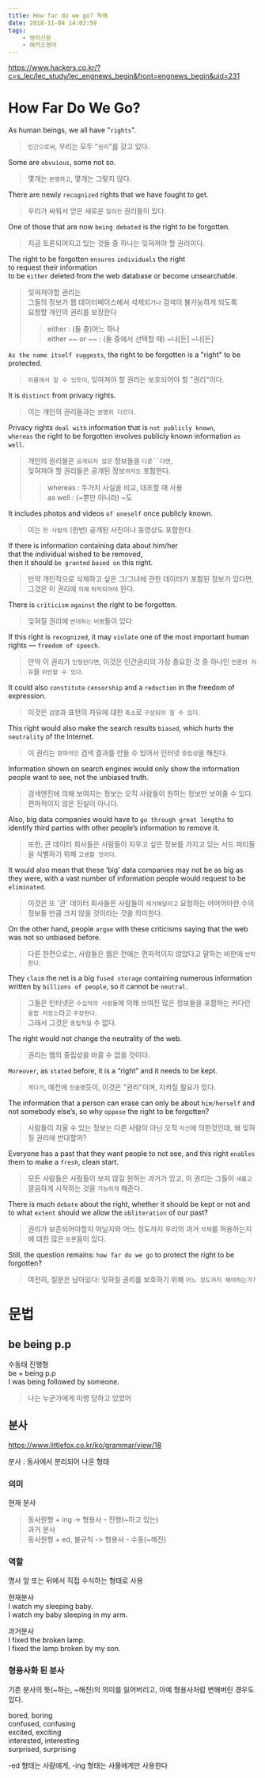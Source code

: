 ```yaml
---
title: How far do we go? 독해
date: 2018-11-04 14:02:59
tags: 
    - 영자신문
    - 해커스영어
---
```


https://www.hackers.co.kr/?c=s_lec/lec_study/lec_engnews_begin&front=engnews_begin&uid=231  

# How Far Do We Go?
As human beings, we all have "`rights`".  
> `인간으로써`, 우리는 모두 "`권리`"를 갖고 있다.  

Some are `obvuious`, some not so.  
> 몇개는 `분명하고`, 몇개는 그렇지 않다.  

There are newly `recognized` rights that we have fought to get.  
> 우리가 싸워서 얻은 새로운 `알려진` 권리들이 있다.  

One of those that are now `being debated` is the right to be forgotten.  
> 지금 토론되어지고 있는 것들 중 하나는 잊혀져야 할 권리이다.  

The right to be forgotten `ensures` `individuals` the right  
to request their information  
to be `either` deleted from the web database or become unsearchable.  
> 잊혀져야할 권리는  
> 그들의 정보가 웹 데이터베이스에서 삭제되`거나` 검색이 불가능하게 되도록  
> 요청할 개인의 권리를 보장한다  
>> either : (둘 중)어느 하나  
>> either ~~ or ~~ : (둘 중에서 선택할 때) ~나[든] ~나[든]  

`As the name itself suggests`, the right to be forgotten is a "right" to be protected.  
> `이름에서 알 수 있듯이`, 잊혀져야 할 권리는 보호되어야 할 "권리"이다.  

It is `distinct` from privacy rights.  
> 이는 개인의 권리들과는 `분명히 다르다`.  

Privacy rights `deal with` information that is `not publicly known`,  
`whereas` the right to be forgotten involves publicly known information `as well`.  
> 개인의 권리들은 `공개되지 않은` 정보들을 `다룬``다면`,  
> 잊혀져야 할 권리들은 공개된 정보`까지도` 포함한다.  
>> whereas : 두가지 사실을 비교, 대조할 때 사용  
>> as well : (~뿐만 아니라) ~도  

It includes photos and videos `of oneself` once publicly known.  
> 이는 `한 사람의` (한번) 공개된 사진이나 동영상도 포함한다.  

If there is information containing data about him/her  
that the individual wished to be removed,  
then it should `be granted` `based on` this right.  
> 만약 개인적으로 삭제하고 싶은 그/그녀에 관한 데이터가 포함된 정보가 있다면,  
그것은 이 권리에 `의해` `허락되어야` 한다.  

There is `criticism` `against` the right to be forgotten. 
> 잊혀질 권리에 `반대하는` `비평`들이 있다  

If this right is `recognized`, it may `violate` one of the most important human rights ― `freedom of speech`.  
> 만약 이 권리가 `인정된다면`, 이것은 인간권리의 가장 중요한 것 중 하나인 `언론의 자유`을 `위반할 수 있다`.  

It could also `constitute` `censorship` and a `reduction` in the freedom of expression.  
> 이것은 `검열`과 표현의 자유에 대한 `축소`로 `구성되어 질 수 있다`.  

This right would also make the search results `biased`, which hurts the `neutrality` of the Internet.  
> 이 권리는 `편파적인` 검색 결과를 만들 수 있어서 인터넷 `중립성`을 해친다.  

Information shown on search engines would only show the information people want to see, not the unbiased truth.  
> 검색엔진에 의해 보여지는 정보는 오직 사람들이 원하는 정보만 보여줄 수 있다. 편파적이지 않은 진실이 아니다.  

Also, big data companies would have to `go through great lengths` to identify third parties with other people’s information to remove it.  
> 또한, 큰 데이터 회사들은 사람들이 지우고 싶은 정보를 가지고 있는 서드 파티들을 식별하기 위해 `고생할 것이다`.  

It would also mean that these ‘big’ data companies may not be as big as they were, with a vast number of information people would request to be `eliminated`.
> 이것은 또 '큰' 데이터 회사들은 사람들이 `제거해달라고` 요청하는 어머어마한 수의 정보들 만큼 크지 않을 것이라는 것을 의미한다.  

On the other hand, people `argue` with these criticisms saying that the web was not so unbiased before.   
> 다른 한편으로는, 사람들은 웹은 전에는 편파적이지 않았다고 말하는 비판에 `반박한다`.  

They `claim` the net is a big `fused storage` containing numerous information written by `billions of people`, so it cannot be `neutral`.  
> 그들은 인터넷은 `수십억의 사람들`에 의해 쓰여진 많은 정보들을 포함하는 커다란 `융합 저장소`라고 `주장한다`.  
> 그래서 그것은 `중립적일` 수 없다.  

The right would not change the neutrality of the web.  
> 권리는 웹의 중립성을 바꿀 수 없을 것이다.  

`Moreover`, as `stated` before, it is a “right” and it needs to be kept.  
> `게다가`, 예전에 `진술했`듯이, 이것은 "권리"이며, 지켜질 필요가 있다.  

The information that a person can erase can only be about `him/herself` and not somebody else’s, so why `oppose` the right to be forgotten?  
> 사람들이 지울 수 있는 정보는 다른 사람이 아닌 오직 `자신`에 의한것인데, 왜 잊혀질 권리에 반대할까?  

Everyone has a past that they want people to not see, and this right `enables` them to make a `fresh`, clean start.  
> 모든 사람들은 사람들이 보지 않길 원하는 과거가 있고, 이 권리는 그들이 `새롭고` 깔끔하게 시작하는 것을 `가능하게` 해준다.  

There is much `debate` about the right, whether it should be kept or not and to what `extent` should we allow the `obliteration` of our past?  
> 권리가 보존되어야할지 아닐지와 어느 정도까지 우리의 과거 `삭제`를 허용하는지에 대한 많은 `토론`들이 있다.  

Still, the question remains: `how far do we go` to protect the right to be forgotten?
> 여전히, 질문은 남아있다: 잊혀질 권리를 보호하기 위해 `어느 정도까지 해야하는가?`  

# 문법
## be being p.p  
수동태 진행형  
be + being p.p  
I was being followed by someone.  
> 나는 누군가에게 미행 당하고 있었어  

## 분사
<https://www.littlefox.co.kr/ko/grammar/view/18>  

분사 : 동사에서 분리되어 나온 형태  

### 의미
현재 분사
> 동사원형 + ing  ->  형용사 - 진행(~하고 있는)  
과거 분사  
> 동사원형 + ed, 불규칙  ->  형용사 - 수동(~해진)  

### 역할
명사 앞 또는 뒤에서 직접 수식하는 형태로 사용  

현재분사  
I watch my sleeping baby.  
I watch my baby sleeping in my arm.  

과거분사  
I fixed the broken lamp.  
I fixed the lamp broken by my son.  

### 형용사화 된 분사  
기존 분사의 뜻(~하는, ~해진)의 의미를 잃어버리고, 아예 형용사처럼 변해버린 경우도 있다.  

bored, boring  
confused, confusing  
excited, exciting  
interested, interesting  
surprised, surprising  

-ed 형태는 사람에게, -ing 형태는 사물에게만 사용한다  

<!-- more -->